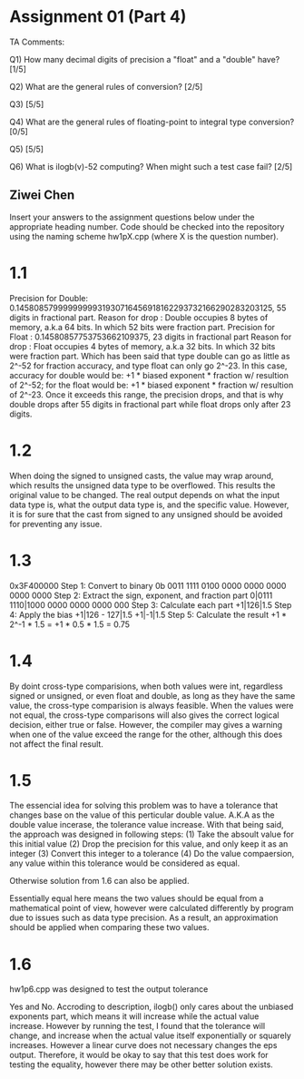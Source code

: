 # Assignment 01 (Part 4)

TA Comments:

Q1) How many decimal digits of precision a "float" and a "double" have? [1/5]

Q2) What are the general rules of conversion? [2/5]

Q3) [5/5]

Q4) What are the general rules of floating-point to integral type conversion? [0/5]

Q5) [5/5]

Q6) What is ilogb(v)-52 computing? When might such a test case fail? [2/5]

## Ziwei Chen

Insert your answers to the assignment questions below under the appropriate heading number.  Code should be checked into the repository using the naming scheme hw1pX.cpp (where X is the question number).

# 1.1
Precision for Double: 0.1458085799999999931930716456918162293732166290283203125, 55 digits in fractional part.
Reason for drop     : Double occupies 8 bytes of memory, a.k.a 64 bits. In which 52 bits were fraction part.
Precision for Float : 0.14580857753753662109375, 23 digits in fractional part
Reason for drop     : Float occupies 4 bytes of memory, a.k.a 32 bits. In which 32 bits were fraction part.
Which has been said that type double can go as little as 2^-52 for fraction accuracy, and type float can only go 2^-23. In this case, accuracy for double would be:
  +1 * biased exponent * fraction w/ resultion of 2^-52; for the float would be:
  +1 * biased exponent * fraction w/ resultion of 2^-23. Once it exceeds this range, the precision drops, and that is why double drops after 55 digits in fractional part while float drops only after 23 digits.

# 1.2
When doing the signed to unsigned casts, the value may wrap around, which results the unsigned data type to be overflowed. This results the
original value to be changed. The real output depends on what the input data type is, what the output data type is, and the specific value.
However, it is for sure that the cast from signed to any unsigned should be avoided for preventing any issue.

# 1.3
0x3F400000
Step 1: Convert to binary
0b 0011 1111 0100 0000 0000 0000 0000 0000
Step 2: Extract the sign, exponent, and fraction part
0|0111 1110|1000 0000 0000 0000 000
Step 3: Calculate each part
+1|126|1.5
Step 4: Apply the bias
+1|126 - 127|1.5
+1|-1|1.5
Step 5: Calculate the result
+1 * 2^-1 * 1.5 = +1 * 0.5 * 1.5 = 0.75

# 1.4
By doint cross-type comparisions, when both values were int, regardless signed or unsigned, or even float and double, as long as they have the same value, the cross-type comparision is always feasible. When the values were not equal, the cross-type comparisons will also gives the correct logical decision, either true or false. However, the compiler may gives a warning when one of the value exceed the range for the other, although this does not affect the final result.

# 1.5
The essencial idea for solving this problem was to have a tolerance that changes
base on the value of this perticular double value. A.K.A as the double value incerase, the tolerance value increase. With that being said, the approach was designed in following steps:
(1) Take the absoult value for this initial value
(2) Drop the precision for this value, and only keep it as an integer
(3) Convert this integer to a tolerance
(4) Do the value compaersion, any value within this tolerance would be considered as equal.

Otherwise solution from 1.6 can also be applied.

Essentially equal here means the two values should be equal from a mathematical point of view, however were calculated differently by program
due to issues such as data type precision. As a result, an approximation should be applied when comparing these two values.


# 1.6
hw1p6.cpp was designed to test the output tolerance 

Yes and No.
Accroding to description, ilogb() only cares about the unbiased exponents part, which means it will increase while the actual value increase.
However by running the test, I found that the tolerance will change, and increase when the actual value itself exponentially or squarely increases. However a linear curve does not necessary changes the eps output. Therefore, it would be okay to say that this test does work
for testing the equality, however there may be other better solution exists.
